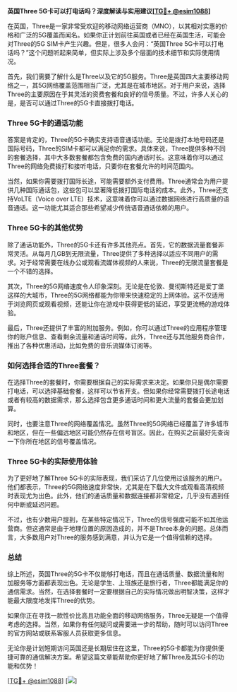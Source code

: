 **英国Three 5G卡可以打电话吗？深度解读与实用建议[[TG💪+ @esim1088](https://t.me/s/esim1088)]**

在英国，Three是一家非常受欢迎的移动网络运营商（MNO），以其相对实惠的价格和广泛的5G覆盖而闻名。如果你正计划前往英国或者已经在英国生活，可能会对Three的5G SIM卡产生兴趣。但是，很多人会问：“英国Three 5G卡可以打电话吗？”这个问题听起来简单，但实际上涉及多个层面的技术细节和实际使用情况。

首先，我们需要了解什么是Three以及它的5G服务。Three是英国四大主要移动网络之一，其5G网络覆盖范围相当广泛，尤其是在城市地区。对于用户来说，选择Three的主要原因在于其灵活的资费套餐和良好的信号质量。不过，许多人关心的是，是否可以通过Three的5G卡直接拨打电话。

### Three 5G卡的通话功能

答案是肯定的，Three的5G卡确实支持语音通话功能。无论是拨打本地号码还是国际号码，Three的SIM卡都可以满足你的需求。具体来说，Three提供多种不同的套餐选择，其中大多数套餐都包含免费的国内通话时长。这意味着你可以通过Three的网络免费拨打和接听电话，只要你在套餐允许的时间范围内。

当然，如果你需要拨打国际长途，可能需要额外支付费用。Three通常会为用户提供几种国际通话包，这些包可以显著降低拨打国际电话的成本。此外，Three还支持VoLTE（Voice over LTE）技术，这意味着你可以通过数据网络进行高质量的语音通话。这一功能尤其适合那些希望减少传统语音通话依赖的用户。

### Three 5G卡的其他优势

除了通话功能外，Three的5G卡还有许多其他亮点。首先，它的数据流量套餐非常灵活。从每月几GB到无限流量，Three提供了多种选择以适应不同用户的需求。对于经常需要在线办公或观看流媒体视频的人来说，Three的无限流量套餐是一个不错的选择。

其次，Three的5G网络速度令人印象深刻。无论是在伦敦、曼彻斯特还是爱丁堡这样的大城市，Three的5G网络都能为你带来快速稳定的上网体验。这不仅适用于浏览网页或观看视频，还能让你在游戏中获得更低的延迟，享受更流畅的游戏体验。

最后，Three还提供了丰富的附加服务。例如，你可以通过Three的应用程序管理你的账户信息、查看剩余流量和通话时间等。此外，Three还与其他服务商合作，推出了各种优惠活动，比如免费的音乐流媒体订阅等。

### 如何选择合适的Three套餐？

在选择Three的套餐时，你需要根据自己的实际需求来决定。如果你只是偶尔需要打电话，可以选择基础套餐，这样可以节省开支。但如果你经常需要拨打长途电话或者有较高的数据需求，那么选择包含更多通话时间和更大流量的套餐会更加划算。

同时，也要注意Three的网络覆盖情况。虽然Three的5G网络已经覆盖了许多城市和地区，但在一些偏远地区可能仍然存在信号盲区。因此，在购买之前最好先查询一下你所在地区的信号覆盖情况。

### Three 5G卡的实际使用体验

为了更好地了解Three 5G卡的实际表现，我们采访了几位使用过该服务的用户。他们都表示，Three的5G网络速度非常快，尤其是在下载大文件或观看高清视频时表现尤为出色。此外，他们的通话质量和数据连接都非常稳定，几乎没有遇到任何中断或延迟问题。

不过，也有少数用户提到，在某些特定情况下，Three的信号强度可能不如其他运营商。但这通常是由于地理位置的原因造成的，并不是Three本身的问题。总体而言，大多数用户对Three的服务感到满意，并认为它是一个值得信赖的选择。

### 总结

综上所述，英国Three的5G卡不仅能够打电话，而且在通话质量、数据流量和附加服务等方面都表现出色。无论是学生、上班族还是旅行者，Three都能满足你的通信需求。当然，在选择套餐时一定要根据自己的实际情况做出明智决策，这样才能最大限度地发挥Three的优势。

如果你正在寻找一款性价比高且功能全面的移动网络服务，Three无疑是一个值得考虑的选择。当然，如果你有任何疑问或需要进一步的帮助，随时可以访问Three的官方网站或联系客服人员获取更多信息。

无论你是计划短期访问英国还是长期居住在这里，Three的5G卡都能为你提供便捷可靠的通信解决方案。希望这篇文章能帮助你更好地了解Three及其5G卡的功能和优势！

[[TG💪+ @esim1088](https://t.me/s/esim1088)] [![](https://i.postimg.cc/4NQfJmqS/Snipaste-2025-05-13-00-14-12.png)]
